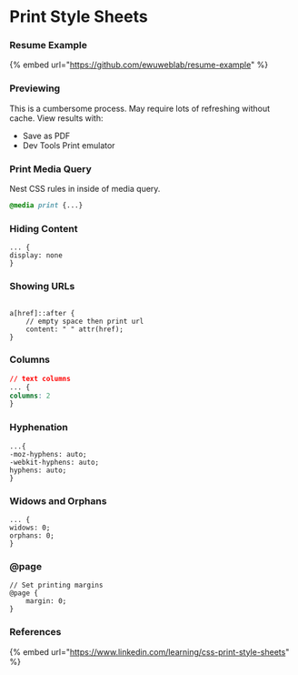 # Print Style Sheets

### Resume Example

{% embed url="https://github.com/ewuweblab/resume-example" %}

### Previewing

This is a cumbersome process. May require lots of refreshing without cache. View results with:&#x20;

* Save as PDF
* Dev Tools Print emulator

### Print Media Query

Nest CSS rules in inside of media query.&#x20;

```css
@media print {...}
```

### Hiding Content

```
... {
display: none
}
```

### Showing URLs

```

a[href]::after {
    // empty space then print url
    content: " " attr(href); 
}
```

### Columns

```css
// text columns
... {
columns: 2
}
```

### Hyphenation

```
...{
-moz-hyphens: auto;
-webkit-hyphens: auto;
hyphens: auto;
}
```

### Widows and Orphans

```
... {
widows: 0;
orphans: 0;
}
```

### @page

```
// Set printing margins
@page {
    margin: 0;
}
```

### References

{% embed url="https://www.linkedin.com/learning/css-print-style-sheets" %}


